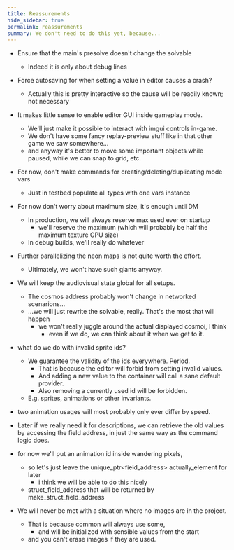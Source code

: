 ```yaml
---
title: Reassurements
hide_sidebar: true
permalink: reassurements
summary: We don't need to do this yet, because...
---
```


- Ensure that the main's presolve doesn't change the solvable
	- Indeed it is only about debug lines

- Force autosaving for when setting a value in editor causes a crash?
	- Actually this is pretty interactive so the cause will be readily known; not necessary

- It makes little sense to enable editor GUI inside gameplay mode.
	- We'll just make it possible to interact with imgui controls in-game.
	- We don't have some fancy replay-preview stuff like in that other game we saw somewhere...
	- and anyway it's better to move some important objects while paused, while we can snap to grid, etc.

- For now, don't make commands for creating/deleting/duplicating mode vars
	- Just in testbed populate all types with one vars instance

- For now don't worry about maximum size, it's enough until DM
	- In production, we will always reserve max used ever on startup
		- we'll reserve the maximum (which will probably be half the maximum texture GPU size)
	- In debug builds, we'll really do whatever

- Further parallelizing the neon maps is not quite worth the effort.
	- Ultimately, we won't have such giants anyway.

- We will keep the audiovisual state global for all setups.
	- The cosmos address probably won't change in networked scenarions...
	- ...we will just rewrite the solvable, really. That's the most that will happen
		- we won't really juggle around the actual displayed cosmoi, I think
			- even if we do, we can think about it when we get to it.

- what do we do with invalid sprite ids?
	- We guarantee the validity of the ids everywhere. Period.
		- That is because the editor will forbid from setting invalid values.
		- And adding a new value to the container will call a sane default provider.
		- Also removing a currently used id will be forbidden.
	- E.g. sprites, animations or other invariants.

- two animation usages will most probably only ever differ by speed.

- Later if we really need it for descriptions, we can retrieve the old values by accessing the field address, in just the same way as the command logic does.

- for now we'll put an animation id inside wandering pixels,
	- so let's just leave the unique_ptr<field_address> actually_element for later
		- i think we will be able to do this nicely
	- struct_field_address that will be returned by make_struct_field_address

- We will never be met with a situation where no images are in the project.
	- That is because common will always use some,
		- and will be initialized with sensible values from the start
	- and you can't erase images if they are used.

